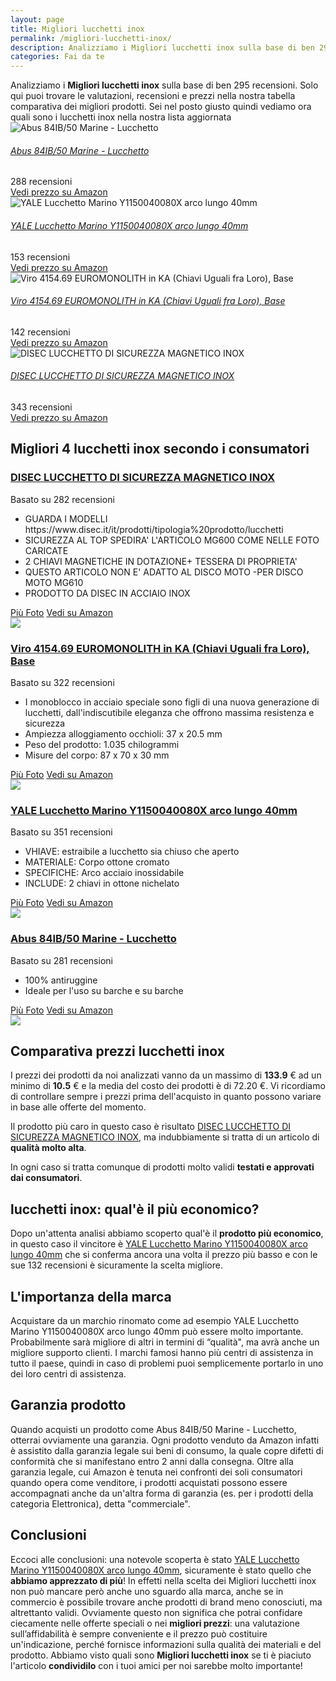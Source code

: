```yaml
---
layout: page
title: Migliori lucchetti inox
permalink: /migliori-lucchetti-inox/
description: Analizziamo i Migliori lucchetti inox sulla base di ben 295 recensioni. Se cerchi lucchetti inox sei nel posto giusto quindi vediamo ora quali sono nella nostra lista aggiornata. Trova i tuoi prodotti preferiti grazie alle nostre ricerche di mercato.
categories: Fai da te
---
```

<div class="init">Analizziamo i <b>Migliori lucchetti inox</b> sulla base di ben 295 recensioni. Solo qui puoi trovare le valutazioni, recensioni e prezzi nella nostra tabella comparativa dei migliori prodotti. 
        Sei nel posto giusto quindi vediamo ora quali sono i lucchetti inox nella nostra lista aggiornata</div> <div class="container mt-50 mb-50"> <div class="row d-flex justify-content-center "> <div class="col-md-10"> <div class="card card-body mt-3"> <div class="media align-items-center align-items-lg-start text-center text-lg-left flex-column flex-lg-row"> <div class="mr-2 mb-3 mb-lg-0"> <img class="card-image" src="https://m.media-amazon.com/images/I/51hGvhHLB5L._AC_UL320_.jpg" alt="Abus 84IB/50 Marine - Lucchetto"> </div> <div class="media-body"> <h6 class="media-title font-weight-semibold"> <a href="https://amzn.to/3sXX4bH" data-abc="true">Abus 84IB/50 Marine - Lucchetto</a> </h6> <p class="mb-3"> </p> </div> <div class="mt-3 mt-lg-0 ml-lg-3 text-center review-block"> <div> <i class="fa fa-star"></i> <i class="fa fa-star"></i> <i class="fa fa-star"></i> <i class="fa fa-star"></i> </div> <div class="text-muted">288 recensioni</div> <a href="https://amzn.to/3sXX4bH" target='_blank' rel='noopener nofollow' class="btn btn-primary">Vedi prezzo su Amazon</a> </div> </div> </div> <div class="card card-body mt-3"> <div class="media align-items-center align-items-lg-start text-center text-lg-left flex-column flex-lg-row"> <div class="mr-2 mb-3 mb-lg-0"> <img class="card-image" src="https://m.media-amazon.com/images/I/81jNdwsqHjL._AC_UL320_.jpg" alt="YALE Lucchetto Marino Y1150040080X arco lungo 40mm"> </div> <div class="media-body"> <h6 class="media-title font-weight-semibold"> <a href="https://amzn.to/38kCcUR" data-abc="true">YALE Lucchetto Marino Y1150040080X arco lungo 40mm</a> </h6> <p class="mb-3"> </p> </div> <div class="mt-3 mt-lg-0 ml-lg-3 text-center review-block"> <div> <i class="fa fa-star"></i> <i class="fa fa-star"></i> <i class="fa fa-star"></i> <i class="fa fa-star"></i> </div> <div class="text-muted">153 recensioni</div> <a href="https://amzn.to/38kCcUR" target='_blank' rel='noopener nofollow' class="btn btn-primary">Vedi prezzo su Amazon</a> </div> </div> </div> <div class="card card-body mt-3"> <div class="media align-items-center align-items-lg-start text-center text-lg-left flex-column flex-lg-row"> <div class="mr-2 mb-3 mb-lg-0"> <img class="card-image" src="https://m.media-amazon.com/images/I/61Q0CEpGBcL._AC_UL320_.jpg" alt="Viro 4154.69 EUROMONOLITH in KA (Chiavi Uguali fra Loro), Base"> </div> <div class="media-body"> <h6 class="media-title font-weight-semibold"> <a href="https://amzn.to/3LMDOEr" data-abc="true">Viro 4154.69 EUROMONOLITH in KA (Chiavi Uguali fra Loro), Base</a> </h6> <p class="mb-3"> </p> </div> <div class="mt-3 mt-lg-0 ml-lg-3 text-center review-block"> <div> <i class="fa fa-star"></i> <i class="fa fa-star"></i> <i class="fa fa-star"></i> <i class="fa fa-star"></i> </div> <div class="text-muted">142 recensioni</div> <a href="https://amzn.to/3LMDOEr" target='_blank' rel='noopener nofollow' class="btn btn-primary">Vedi prezzo su Amazon</a> </div> </div> </div> <div class="card card-body mt-3"> <div class="media align-items-center align-items-lg-start text-center text-lg-left flex-column flex-lg-row"> <div class="mr-2 mb-3 mb-lg-0"> <img class="card-image" src="https://m.media-amazon.com/images/I/61ehU7DYWdL._AC_UL320_.jpg" alt="DISEC LUCCHETTO DI SICUREZZA MAGNETICO INOX"> </div> <div class="media-body"> <h6 class="media-title font-weight-semibold"> <a href="https://amzn.to/3sUqwPt" data-abc="true">DISEC LUCCHETTO DI SICUREZZA MAGNETICO INOX</a> </h6> <p class="mb-3"> </p> </div> <div class="mt-3 mt-lg-0 ml-lg-3 text-center review-block"> <div> <i class="fa fa-star"></i> <i class="fa fa-star"></i> <i class="fa fa-star"></i> <i class="fa fa-star"></i> </div> <div class="text-muted">343 recensioni</div> <a href="https://amzn.to/3sUqwPt" target='_blank' rel='noopener nofollow' class="btn btn-primary">Vedi prezzo su Amazon</a> </div> </div> </div> </div> </div> </div>  <div class="container py-4 my-4 mx-auto d-flex flex-column"> <h2>Migliori 4 lucchetti inox secondo i consumatori</h2> <div class="row d-flex justify-content-center"> <div class="col-md-10"> <div class="card card-body mt-3"> <div class="header"> <div class="row r1"> <div class="col-md-9 abc"> <h3><a href="https://amzn.to/3sUqwPt" target='_blank' rel='noopener nofollow'>DISEC LUCCHETTO DI SICUREZZA MAGNETICO INOX</a></h3> </div> <div class="col-md-3 text-right pqr"><i class="fa fa-star"></i><i class="fa fa-star"></i><i class="fa fa-star"></i><i class="fa fa-star"></i><i class="fa fa-star"></i></div> <p class="text-right para">Basato su 282 recensioni</p> </div> </div> <div class="container-body mt-4"> <div class="row r3"> <div class="col-md-5 p-0 klo"> <div class="row"> <div class="col ul-feature"> <ul class='a-unordered-list a-vertical a-spacing-mini'> <li><span class='a-list-item'> GUARDA I MODELLI https://www.disec.it/it/prodotti/tipologia%20prodotto/lucchetti </span></li> <li><span class='a-list-item'> SICUREZZA AL TOP SPEDIRA' L'ARTICOLO MG600 COME NELLE FOTO CARICATE </span></li> <li><span class='a-list-item'> 2 CHIAVI MAGNETICHE IN DOTAZIONE+ TESSERA DI PROPRIETA' </span></li> <li><span class='a-list-item'> QUESTO ARTICOLO NON E' ADATTO AL DISCO MOTO -PER DISCO MOTO MG610 </span></li> <li><span class='a-list-item'> PRODOTTO DA DISEC IN ACCIAIO INOX </span></li> </ul> </div> </div> <div class="row"> <div class="col text-center"> <a href="https://amzn.to/3sUqwPt" target='_blank' rel='noopener nofollow' class="btn btn-secondary btn-piu-foto">Più Foto</a> <a href="https://amzn.to/3sUqwPt" target='_blank' rel='noopener nofollow' class="btn btn-primary btn-vedi-su-amazon">Vedi su Amazon</a> </div> </div> </div> <div class="col-md-7 img-detail"> <img src="https://m.media-amazon.com/images/I/61ehU7DYWdL._AC_UL320_.jpg"> </div> </div> </div> </div> </div> </div> <div class="row d-flex justify-content-center"> <div class="col-md-10"> <div class="card card-body mt-3"> <div class="header"> <div class="row r1"> <div class="col-md-9 abc"> <h3><a href="https://amzn.to/3LMDOEr" target='_blank' rel='noopener nofollow'>Viro 4154.69 EUROMONOLITH in KA (Chiavi Uguali fra Loro), Base</a></h3> </div> <div class="col-md-3 text-right pqr"><i class="fa fa-star"></i><i class="fa fa-star"></i><i class="fa fa-star"></i><i class="fa fa-star"></i><i class="fa fa-star"></i></div> <p class="text-right para">Basato su 322 recensioni</p> </div> </div> <div class="container-body mt-4"> <div class="row r3"> <div class="col-md-5 p-0 klo"> <div class="row"> <div class="col ul-feature"> <ul class='a-unordered-list a-vertical a-spacing-mini'> <li><span class='a-list-item'> I monoblocco in acciaio speciale sono figli di una nuova generazione di lucchetti, dall'indiscutibile eleganza che offrono massima resistenza e sicurezza </span></li> <li><span class='a-list-item'> Ampiezza alloggiamento occhioli: 37 x 20.5 mm </span></li> <li><span class='a-list-item'> Peso del prodotto: 1.035 chilogrammi </span></li> <li><span class='a-list-item'> Misure del corpo: 87 x 70 x 30 mm </span></li> </ul> </div> </div> <div class="row"> <div class="col text-center"> <a href="https://amzn.to/3LMDOEr" target='_blank' rel='noopener nofollow' class="btn btn-secondary btn-piu-foto">Più Foto</a> <a href="https://amzn.to/3LMDOEr" target='_blank' rel='noopener nofollow' class="btn btn-primary btn-vedi-su-amazon">Vedi su Amazon</a> </div> </div> </div> <div class="col-md-7 img-detail"> <img src="https://m.media-amazon.com/images/I/61Q0CEpGBcL._AC_UL320_.jpg"> </div> </div> </div> </div> </div> </div> <div class="row d-flex justify-content-center"> <div class="col-md-10"> <div class="card card-body mt-3"> <div class="header"> <div class="row r1"> <div class="col-md-9 abc"> <h3><a href="https://amzn.to/38kCcUR" target='_blank' rel='noopener nofollow'>YALE Lucchetto Marino Y1150040080X arco lungo 40mm</a></h3> </div> <div class="col-md-3 text-right pqr"><i class="fa fa-star"></i><i class="fa fa-star"></i><i class="fa fa-star"></i><i class="fa fa-star"></i><i class="fa fa-star"></i></div> <p class="text-right para">Basato su 351 recensioni</p> </div> </div> <div class="container-body mt-4"> <div class="row r3"> <div class="col-md-5 p-0 klo"> <div class="row"> <div class="col ul-feature"> <ul class='a-unordered-list a-vertical a-spacing-mini'> <li><span class='a-list-item'> VHIAVE: estraibile a lucchetto sia chiuso che aperto </span></li> <li><span class='a-list-item'> MATERIALE: Corpo ottone cromato </span></li> <li><span class='a-list-item'> SPECIFICHE: Arco acciaio inossidabile </span></li> <li><span class='a-list-item'> INCLUDE: 2 chiavi in ottone nichelato </span></li> </ul> </div> </div> <div class="row"> <div class="col text-center"> <a href="https://amzn.to/38kCcUR" target='_blank' rel='noopener nofollow' class="btn btn-secondary btn-piu-foto">Più Foto</a> <a href="https://amzn.to/38kCcUR" target='_blank' rel='noopener nofollow' class="btn btn-primary btn-vedi-su-amazon">Vedi su Amazon</a> </div> </div> </div> <div class="col-md-7 img-detail"> <img src="https://m.media-amazon.com/images/I/81jNdwsqHjL._AC_UL320_.jpg"> </div> </div> </div> </div> </div> </div> <div class="row d-flex justify-content-center"> <div class="col-md-10"> <div class="card card-body mt-3"> <div class="header"> <div class="row r1"> <div class="col-md-9 abc"> <h3><a href="https://amzn.to/3sXX4bH" target='_blank' rel='noopener nofollow'>Abus 84IB/50 Marine - Lucchetto</a></h3> </div> <div class="col-md-3 text-right pqr"><i class="fa fa-star"></i><i class="fa fa-star"></i><i class="fa fa-star"></i><i class="fa fa-star"></i><i class="fa fa-star"></i></div> <p class="text-right para">Basato su 281 recensioni</p> </div> </div> <div class="container-body mt-4"> <div class="row r3"> <div class="col-md-5 p-0 klo"> <div class="row"> <div class="col ul-feature"> <ul class='a-unordered-list a-vertical a-spacing-mini'> <li><span class='a-list-item'> 100% antiruggine </span></li> <li><span class='a-list-item'> Ideale per l'uso su barche e su barche </span></li> </ul> </div> </div> <div class="row"> <div class="col text-center"> <a href="https://amzn.to/3sXX4bH" target='_blank' rel='noopener nofollow' class="btn btn-secondary btn-piu-foto">Più Foto</a> <a href="https://amzn.to/3sXX4bH" target='_blank' rel='noopener nofollow' class="btn btn-primary btn-vedi-su-amazon">Vedi su Amazon</a> </div> </div> </div> <div class="col-md-7 img-detail"> <img src="https://m.media-amazon.com/images/I/51hGvhHLB5L._AC_UL320_.jpg"> </div> </div> </div> </div> </div> </div> </div> <div class="price-table">
                <h2>Comparativa prezzi lucchetti inox</h2>
                <div><p>I prezzi dei prodotti da noi analizzati vanno da un massimo di <b>133.9</b> € ad un minimo di <b>10.5</b> € e la media del costo dei prodotti è di 72.20 €. Vi ricordiamo di controllare sempre i prezzi prima dell'acquisto in quanto possono variare in base alle offerte del momento.</p>
                <p>Il prodotto più caro in questo caso è risultato <a href="https://amzn.to/3sUqwPt" target="_blank" rel="noopener nofollow">DISEC LUCCHETTO DI SICUREZZA MAGNETICO INOX</a>, ma indubbiamente si tratta di un articolo di <b>qualità molto alta</b>.</p>
                <p>In ogni caso si tratta comunque di prodotti molto validi <b>testati e approvati dai consumatori</b>.</p></div>
            </div><div class="price-table-low"><h2>lucchetti inox: qual'è il più economico?</h2><div><p>Dopo un'attenta analisi abbiamo scoperto qual'è il <b>prodotto più economico</b>, in questo caso il vincitore è <a href="https://amzn.to/38kCcUR" target="_blank" rel="noopener nofollow">YALE Lucchetto Marino Y1150040080X arco lungo 40mm</a> che si conferma ancora una volta il prezzo più basso e con le sue 132 recensioni è sicuramente la scelta migliore. </p></div></div><h2>L'importanza della marca</h2>
<div>Acquistare da un marchio rinomato come ad esempio YALE Lucchetto Marino Y1150040080X arco lungo 40mm può essere molto importante. 
    Probabilmente sarà migliore di altri in termini di “qualità", ma avrà anche un migliore supporto clienti. 
    I marchi famosi hanno più centri di assistenza in tutto il paese, quindi in caso 
    di problemi puoi semplicemente portarlo in uno dei loro centri di assistenza.
</div>
<h2>Garanzia prodotto</h2>
<div>Quando acquisti un prodotto come Abus 84IB/50 Marine - Lucchetto, otterrai ovviamente una garanzia. 
Ogni prodotto venduto da Amazon infatti è assistito dalla garanzia legale sui beni di consumo, 
la quale copre difetti di conformità che si manifestano entro 2 anni dalla consegna.
Oltre alla garanzia legale, cui Amazon è tenuta nei confronti dei soli consumatori quando opera come venditore, 
i prodotti acquistati possono essere accompagnati anche da un'altra forma di garanzia 
(es. per i prodotti della categoria Elettronica), detta "commerciale".
</div><h2>Conclusioni</h2><div>
        Eccoci alle conclusioni: una notevole scoperta è stato <a href="https://amzn.to/38kCcUR" target="_blank" rel="noopener nofollow">YALE Lucchetto Marino Y1150040080X arco lungo 40mm</a>, sicuramente è stato quello che <b>abbiamo apprezzato di più</b>!      
        In effetti nella scelta dei Migliori lucchetti inox non può mancare però anche uno sguardo alla marca, anche se in commercio è possibile trovare anche prodotti di brand meno conosciuti, ma altrettanto validi.
        Ovviamente questo non significa che potrai confidare ciecamente nelle offerte speciali o nei <b>migliori prezzi</b>: una valutazione sull’affidabilità è sempre conveniente e il prezzo può costituire un'indicazione, perché fornisce informazioni sulla qualità dei materiali e del prodotto.
        Abbiamo visto quali sono <b>Migliori lucchetti inox</b> se ti è piaciuto l'articolo <b>condividilo</b> con i tuoi amici per noi sarebbe molto importante!
      </div>